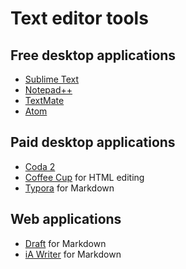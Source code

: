 # Text editor tools

## Free desktop applications
+ [Sublime Text](https://www.sublimetext.com/)
+ [Notepad++](https://notepad-plus-plus.org/)
+ [TextMate](https://macromates.com/)
+ [Atom](https://atom.io/)

## Paid desktop applications
+ [Coda 2](https://panic.com/coda/)
+ [Coffee Cup](https://www.coffeecup.com/html-editor/) for HTML editing
+ [Typora](https://www.typora.io/) for Markdown

## Web applications
+ [Draft](https://draftin.com/draft/users/sign_up) for Markdown
+ [iA Writer](https://ia.net/writer) for Markdown


